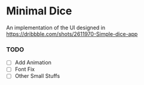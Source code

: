# Minimal Dice

An implementation of the UI designed in https://dribbble.com/shots/2611970-Simple-dice-app

### TODO

- [ ] Add Animation
- [ ] Font Fix
- [ ] Other Small Stuffs